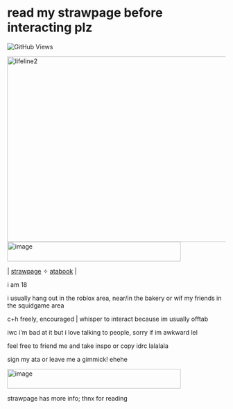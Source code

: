 # read my strawpage before interacting plz

![GitHub Views](https://komarev.com/ghpvc/?username=lukcyfawn&color=ac160b)


<img width="532" height="427" alt="lifeline2" src="https://github.com/user-attachments/assets/be1acdf1-d0a1-4599-a084-42a547b84972" />

<img width="400" height="45" alt="image" src="https://github.com/user-attachments/assets/b3334f88-82d9-4322-947d-1ba547db7510" />

| [strawpage](https://lukcyfawn.straw.page/) ✧ [atabook](https://lukcyfawn.atabook.org/) |


i am 18

i usually hang out in the roblox area, near/in the bakery or wif my friends in the squidgame area 

c+h freely, encouraged | whisper to interact because im usually offtab

iwc i'm bad at it but i love talking to people, sorry if im awkward lel

feel free to friend me and take inspo or copy idrc lalalala

sign my ata or leave me a gimmick! ehehe

<img width="400" height="45" alt="image" src="https://github.com/user-attachments/assets/2dd8f7e0-a8d6-433a-b04c-b20ea5ef6944" />

strawpage has more info; thnx for reading
